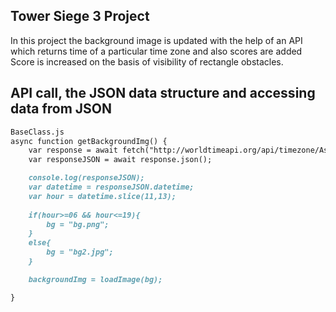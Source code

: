 ## Tower Siege 3 Project
In this project the background image is updated with the help of an API which returns time of a particular time zone and also scores are added 
Score is increased on the basis of visibility of rectangle obstacles.
## API call, the JSON data structure and accessing data from JSON
```markdown
BaseClass.js
async function getBackgroundImg() {
    var response = await fetch("http://worldtimeapi.org/api/timezone/Asia/Kolkata");
    var responseJSON = await response.json();

    console.log(responseJSON);
    var datetime = responseJSON.datetime;
    var hour = datetime.slice(11,13);
    
    if(hour>=06 && hour<=19){
        bg = "bg.png";
    }
    else{
        bg = "bg2.jpg";
    }

    backgroundImg = loadImage(bg);

}


```

